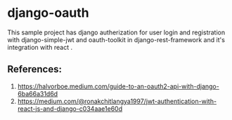 # django-oauth

This sample project has django autherization for user login and registration with django-simple-jwt and oauth-toolkit in django-rest-framework and it's integration with react .

## References: 
1. https://halvorboe.medium.com/guide-to-an-oauth2-api-with-django-6ba66a31d6d
2. https://medium.com/@ronakchitlangya1997/jwt-authentication-with-react-js-and-django-c034aae1e60d
